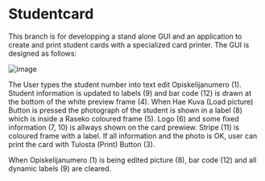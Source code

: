 # Studentcard
This branch is for developping a stand alone GUI and an application to create and print student cards with a specialized card printer.
The GUI is designed as follows:

![image](https://user-images.githubusercontent.com/24242044/163401203-7d13ca9d-44e3-44b7-8f20-f05d487c44e2.png)

The User types the student number into text edit Opiskelijanumero (1). Student information is updated to labels (9) and bar code (12) is drawn at the bottom of the white preview frame (4). When Hae Kuva (Load picture) Button is pressed the photograph of the student is shown in a label (8) which is inside a Raseko coloured frame (5). Logo (6) and some fixed information (7, 10) is allways shown on the card prewiew. Stripe (11) is coloured frame with a label. If all information and the photo is OK, user can print the card with Tulosta (Print) Button (3). 

When Opiskelijanumero (1) is being edited picture (8), bar code (12) and all dynamic labels (9) are cleared.
